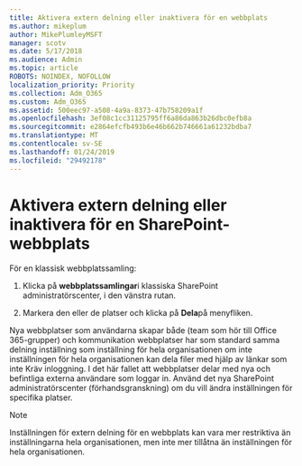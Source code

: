 ```yaml
---
title: Aktivera extern delning eller inaktivera för en webbplats
ms.author: mikeplum
author: MikePlumleyMSFT
manager: scotv
ms.date: 5/17/2018
ms.audience: Admin
ms.topic: article
ROBOTS: NOINDEX, NOFOLLOW
localization_priority: Priority
ms.collection: Adm_O365
ms.custom: Adm_O365
ms.assetid: 500eec97-a508-4a9a-8373-47b758209a1f
ms.openlocfilehash: 3ef08c1cc31125795ff6a86da863b26dbc0efb8a
ms.sourcegitcommit: e2864efcfb493b6e46b662b746661a61232bdba7
ms.translationtype: MT
ms.contentlocale: sv-SE
ms.lasthandoff: 01/24/2019
ms.locfileid: "29492178"
---
```

# <a name="turn-external-sharing-on-or-off-for-a-sharepoint-site"></a>Aktivera extern delning eller inaktivera för en SharePoint-webbplats

För en klassisk webbplatssamling:
  
1. Klicka på **webbplatssamlingar**i klassiska SharePoint administratörscenter, i den vänstra rutan.
    
2. Markera den eller de platser och klicka på **Dela**på menyfliken.
    
Nya webbplatser som användarna skapar både (team som hör till Office 365-grupper) och kommunikation webbplatser har som standard samma delning inställning som inställning för hela organisationen om inte inställningen för hela organisationen kan dela filer med hjälp av länkar som inte Kräv inloggning. I det här fallet att webbplatser delar med nya och befintliga externa användare som loggar in. Använd det nya SharePoint administratörscenter (förhandsgranskning) om du vill ändra inställningen för specifika platser.
  
> [!NOTE]
> Inställningen för extern delning för en webbplats kan vara mer restriktiva än inställningarna hela organisationen, men inte mer tillåtna än inställningen för hela organisationen. 
  

